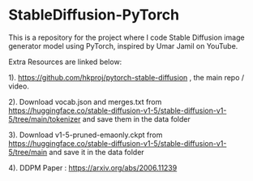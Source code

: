 # StableDiffusion-PyTorch
This is a repository for the project where I code Stable Diffusion image generator model using PyTorch, inspired by Umar Jamil on YouTube.

Extra Resources are linked below:

1). https://github.com/hkproj/pytorch-stable-diffusion , the main repo / video.

2). Download vocab.json and merges.txt from https://huggingface.co/stable-diffusion-v1-5/stable-diffusion-v1-5/tree/main/tokenizer and save them in the data folder

3). Download v1-5-pruned-emaonly.ckpt from https://huggingface.co/stable-diffusion-v1-5/stable-diffusion-v1-5/tree/main and save it in the data folder

4). DDPM Paper : https://arxiv.org/abs/2006.11239
